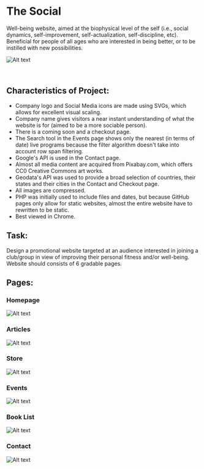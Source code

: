 # The Social

Well-being website, aimed at the biophysical level of the self (i.e., social dynamics, self-improvement, self-actualization, self-discipline, etc). Beneficial for people of all ages who are interested in being better, or to be instilled with new possibilities.

![Alt text](/readme-resources/web_1.png "TheSocial Homepage")

&nbsp;
## Characteristics of Project:
- Company logo and Social Media icons are made using SVGs, which allows for excellent visual scaling.
- Company name gives visitors a near instant understanding of what the website is for (aimed to be a more sociable person).
- There is a coming soon and a checkout page.
- The Search tool in the Events page shows only the nearest (in terms of date) live programs because the filter algorithm doesn't take into account row span filtering.
- Google's API is used in the Contact page.
- Almost all media content are acquired from Pixabay.com, which offers CC0 Creative Commons art works.
- Geodata's API was used to provide a broad selection of countries, their states and their cities in the Contact and Checkout page.
- All images are compressed.
- PHP was initially used to include files and dates, but because GitHub pages only allow for static websites, almost the entire website have to rewritten to be static.
- Best viewed in Chrome.

## Task:
Design a promotional website targeted at an audience interested in joining a club/group in view of improving their personal fitness and/or well-being. Website should consists of 6 gradable pages.

## Pages:
### Homepage
![Alt text](/readme-resources/1_Home.png "Homepage")

### Articles
![Alt text](/readme-resources/2_Articles.png "Articles")

### Store
![Alt text](/readme-resources/3_Store.png "Store")

### Events
![Alt text](/readme-resources/4_Events.png "Events")

### Book List
![Alt text](/readme-resources/5_Booklist.png "Book List")

### Contact
![Alt text](/readme-resources/6_Contact.png "Contact")

